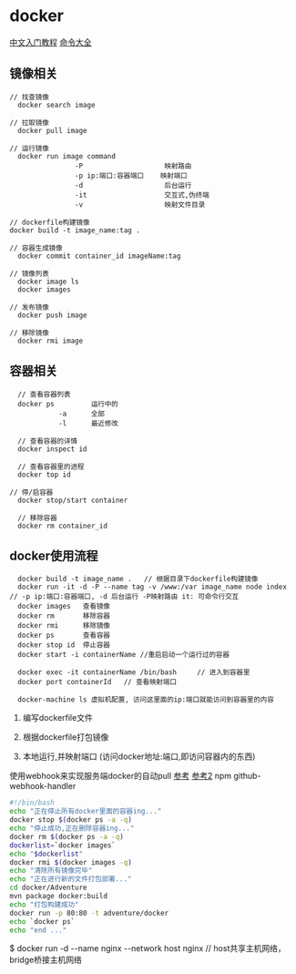 # docker

[中文入门教程](http://www.docker.org.cn/book/docker/what-is-docker-16.html)
[命令大全](https://www.runoob.com/docker/docker-command-manual.html)

## 镜像相关

``` images
// 找查镜像
  docker search image

// 拉取镜像
  docker pull image

// 运行镜像
  docker run image command
                -P                    映射路由
                -p ip:端口:容器端口    映射端口  
                -d                    后台运行
                -it                   交互式,伪终端
                -v                    映射文件目录

// dockerfile构建镜像
docker build -t image_name:tag .

// 容器生成镜像
  docker commit container_id imageName:tag

// 镜像列表
  docker image ls
  docker images

// 发布镜像
  docker push image

// 移除镜像
  docker rmi image
```

## 容器相关

``` container
  // 查看容器列表
  docker ps         运行中的
            -a      全部
            -l      最近修改
  
  // 查看容器的详情
  docker inspect id

  // 查看容器里的进程
  docker top id

// 停/启容器
  docker stop/start container

  // 移除容器
  docker rm container_id

```

## docker使用流程

``` 可能使用到的命令
  docker build -t image_name .   // 根据目录下dockerfile构建镜像
  docker run -it -d -P --name tag -v /www:/var image_name node index  // -p ip:端口:容器端口, -d 后台运行 -P映射路由 it: 可命令行交互
  docker images   查看镜像
  docker rm       移除容器
  docker rmi      移除镜像
  docker ps       查看容器
  docker stop id  停止容器
  docker start -i containerName //重启启动一个运行过的容器

  docker exec -it containerName /bin/bash     // 进入到容器里
  docker port containerId   // 查看映射端口

  docker-machine ls 虚拟机配置, 访问这里面的ip:端口就能访问到容器里的内容
```

  1. 编写dockerfile文件

  2. 根据dockerfile打包镜像

  3. 本地运行,并映射端口 (访问docker地址:端口,即访问容器内的东西)

使用webhook来实现服务端docker的自动pull
[参考](https://www.jianshu.com/p/e4cacd775e5b)
[参考2](https://blog.csdn.net/auv1107/article/details/51999592)
npm github-webhook-handler 

``` sh 脚本 看koa.sh
#!/bin/bash
echo "正在停止所有docker里面的容器ing..."
docker stop $(docker ps -a -q)
echo "停止成功,正在删除容器ing..."
docker rm $(docker ps -a -q)
dockerlist=`docker images`
echo "$dockerlist"
docker rmi $(docker images -q)
echo "清除所有镜像完毕"
echo "正在进行新的文件打包部署..."
cd docker/Adventure
mvn package docker:build
echo "打包构建成功"
docker run -p 80:80 -t adventure/docker
echo `docker ps`
echo "end ..."
```

$ docker run -d --name nginx --network host nginx // host共享主机网络，bridge桥接主机网络